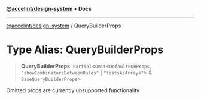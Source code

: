 [**@accelint/design-system**](../README.md) • **Docs**

***

[@accelint/design-system](../README.md) / QueryBuilderProps

# Type Alias: QueryBuilderProps

> **QueryBuilderProps**: `Partial`\<`Omit`\<`DefaultRQBProps`, `"showCombinatorsBetweenRules"` \| `"listsAsArrays"`\> & `BaseQueryBuilderProps`\>

Omitted props are currently unsupported functionality
